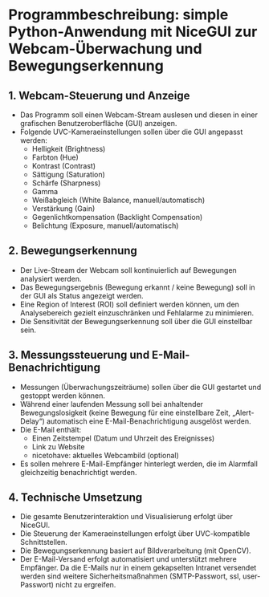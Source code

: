 # Programmbeschreibung: simple Python-Anwendung mit NiceGUI zur Webcam-Überwachung und Bewegungserkennung

## 1. Webcam-Steuerung und Anzeige

- Das Programm soll einen Webcam-Stream auslesen und diesen in einer grafischen Benutzeroberfläche (GUI) anzeigen.
- Folgende UVC-Kameraeinstellungen sollen über die GUI angepasst werden:
  - Helligkeit (Brightness)
  - Farbton (Hue)
  - Kontrast (Contrast)
  - Sättigung (Saturation)
  - Schärfe (Sharpness)
  - Gamma
  - Weißabgleich (White Balance, manuell/automatisch)
  - Verstärkung (Gain)
  - Gegenlichtkompensation (Backlight Compensation)
  - Belichtung (Exposure, manuell/automatisch)

## 2. Bewegungserkennung

- Der Live-Stream der Webcam soll kontinuierlich auf Bewegungen analysiert werden.
- Das Bewegungsergebnis (Bewegung erkannt / keine Bewegung) soll in der GUI als Status angezeigt werden.
- Eine Region of Interest (ROI) soll definiert werden können, um den Analysebereich gezielt einzuschränken und Fehlalarme zu minimieren.
- Die Sensitivität der Bewegungserkennung soll über die GUI einstellbar sein.

## 3. Messungssteuerung und E-Mail-Benachrichtigung

- Messungen (Überwachungszeiträume) sollen über die GUI gestartet und gestoppt werden können.
- Während einer laufenden Messung soll bei anhaltender Bewegungslosigkeit (keine Bewegung für eine einstellbare Zeit, „Alert-Delay“) automatisch eine E-Mail-Benachrichtigung ausgelöst werden.
- Die E-Mail enthält:
  - Einen Zeitstempel (Datum und Uhrzeit des Ereignisses)
  - Link zu Website
  - nicetohave: aktuelles Webcambild (optional)
- Es sollen mehrere E-Mail-Empfänger hinterlegt werden, die im Alarmfall gleichzeitig benachrichtigt werden.

## 4. Technische Umsetzung

- Die gesamte Benutzerinteraktion und Visualisierung erfolgt über NiceGUI.
- Die Steuerung der Kameraeinstellungen erfolgt über UVC-kompatible Schnittstellen.
- Die Bewegungserkennung basiert auf Bildverarbeitung (mit OpenCV).
- Der E-Mail-Versand erfolgt automatisiert und unterstützt mehrere Empfänger. Da die E-Mails nur in einem gekapselten Intranet versendet werden sind weitere Sicherheitsmaßnahmen (SMTP-Passwort, ssl, user-Passwort) nicht zu ergreifen.
